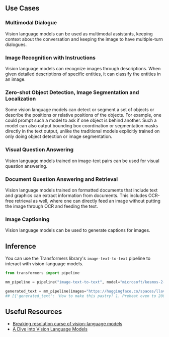 ## Use Cases

### Multimodal Dialogue

Vision language models can be used as multimodal assistants, keeping context about the conversation and keeping the image to have multiple-turn dialogues.

### Image Recognition with Instructions

Vision language models can recognize images through descriptions. When given detailed descriptions of specific entities, it can classify the entities in an image.

### Zero-shot Object Detection, Image Segmentation and Localization

Some vision language models can detect or segment a set of objects or describe the positions or relative positions of the objects. For example, one could prompt such a model to ask if one object is behind another. Such a model can also output bounding box coordination or segmentation masks directly in the text output, unlike the traditional models explicitly trained on only doing object detection or image segmentation.

### Visual Question Answering

Vision language models trained on image-text pairs can be used for visual question answering.

### Document Question Answering and Retrieval

Vision language models trained on formatted documents that include text and graphics can extract information from documents. This includes OCR-free retrieval as well, where one can directly feed an image without putting the image through OCR and feeding the text.

### Image Captioning

Vision language models can be used to generate captions for images.

## Inference

You can use the Transformers library's `image-text-to-text` pipeline to interact with vision-language models.

```python
from transformers import pipeline

mm_pipeline = pipeline("image-text-to-text", model="microsoft/kosmos-2-patch14-224")

generated_text = mm_pipeline(images="https://huggingface.co/spaces/llava-hf/llava-4bit/resolve/main/examples/baklava.png", text="How to make this pastry?", max_new_tokens=50)
## [{'generated_text': 'How to make this pastry? 1. Preheat oven to 200 degrees Celsius.'}]
```

## Useful Resources

- [Breaking resolution curse of vision-language models](https://huggingface.co/blog/visheratin/vlm-resolution-curse)
- [A Dive into Vision Language Models](https://huggingface.co/blog/vision_language_pretraining)
